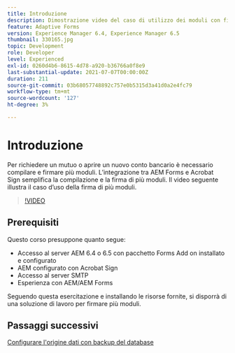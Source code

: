 ```yaml
---
title: Introduzione
description: Dimostrazione video del caso di utilizzo dei moduli con firma multipla
feature: Adaptive Forms
version: Experience Manager 6.4, Experience Manager 6.5
thumbnail: 330165.jpg
topic: Development
role: Developer
level: Experienced
exl-id: 0260d4b6-8615-4d78-a920-b36766a0f8e9
last-substantial-update: 2021-07-07T00:00:00Z
duration: 211
source-git-commit: 03b68057748892c757e0b5315d3a41d0a2e4fc79
workflow-type: tm+mt
source-wordcount: '127'
ht-degree: 3%

---
```


# Introduzione

Per richiedere un mutuo o aprire un nuovo conto bancario è necessario compilare e firmare più moduli. L’integrazione tra AEM Forms e Acrobat Sign semplifica la compilazione e la firma di più moduli.
Il video seguente illustra il caso d’uso della firma di più moduli.

>[!VIDEO](https://video.tv.adobe.com/v/330165?quality=12&learn=on)

## Prerequisiti

Questo corso presuppone quanto segue:

* Accesso al server AEM 6.4 o 6.5 con pacchetto Forms Add on installato e configurato
* AEM configurato con Acrobat Sign
* Accesso al server SMTP
* Esperienza con AEM/AEM Forms

Seguendo questa esercitazione e installando le risorse fornite, si disporrà di una soluzione di lavoro per firmare più moduli.

## Passaggi successivi

[Configurare l&#39;origine dati con backup del database](./configure-data-source.md)
